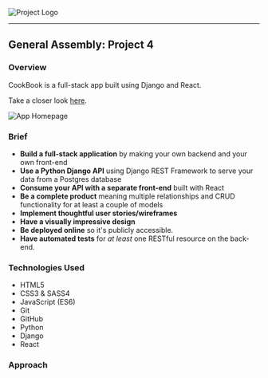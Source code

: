 ![Project Logo](https://i.imgur.com/iTvqiHV.png)
<hr />

## General Assembly: Project 4

### Overview

CookBook is a full-stack app built using Django and React.

Take a closer look [here](https://cookbook-2019.herokuapp.com/#/).

![App Homepage](https://i.imgur.com/HGm4cbG.png)

### Brief

* **Build a full-stack application** by making your own backend and your own front-end
* **Use a Python Django API** using Django REST Framework to serve your data from a Postgres database
* **Consume your API with a separate front-end** built with React
* **Be a complete product** meaning multiple relationships and CRUD functionality for at least a couple of models
* **Implement thoughtful user stories/wireframes**
* **Have a visually impressive design**
* **Be deployed online** so it's publicly accessible.
* **Have automated tests** for _at least_ one RESTful resource on the back-end.

### Technologies Used

* HTML5
* CSS3 & SASS4
* JavaScript (ES6)
* Git
* GitHub
* Python
* Django
* React

### Approach
